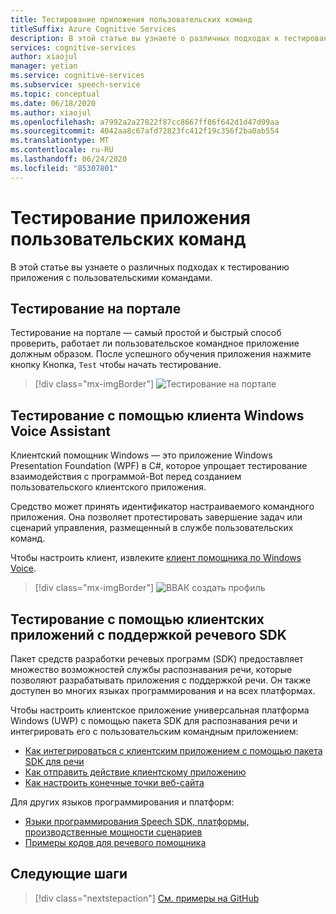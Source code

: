 ```yaml
---
title: Тестирование приложения пользовательских команд
titleSuffix: Azure Cognitive Services
description: В этой статье вы узнаете о различных подходах к тестированию приложения с пользовательскими командами.
services: cognitive-services
author: xiaojul
manager: yetian
ms.service: cognitive-services
ms.subservice: speech-service
ms.topic: conceptual
ms.date: 06/18/2020
ms.author: xiaojul
ms.openlocfilehash: a7992a2a27822f87cc8667ff86f642d1d47d09aa
ms.sourcegitcommit: 4042aa8c67afd72823fc412f19c356f2ba0ab554
ms.translationtype: MT
ms.contentlocale: ru-RU
ms.lasthandoff: 06/24/2020
ms.locfileid: "85307801"
---
```

# <a name="test-your-custom-commands-application"></a>Тестирование приложения пользовательских команд

В этой статье вы узнаете о различных подходах к тестированию приложения с пользовательскими командами.

## <a name="test-in-the-portal"></a>Тестирование на портале

Тестирование на портале — самый простой и быстрый способ проверить, работает ли пользовательское командное приложение должным образом. После успешного обучения приложения нажмите кнопку Кнопка, `Test` чтобы начать тестирование.

> [!div class="mx-imgBorder"]
> ![Тестирование на портале](media/custom-commands/create-basic-test-chat.png)

## <a name="test-with-windows-voice-assistant-client"></a>Тестирование с помощью клиента Windows Voice Assistant

Клиентский помощник Windows — это приложение Windows Presentation Foundation (WPF) в C#, которое упрощает тестирование взаимодействия с программой-Bot перед созданием пользовательского клиентского приложения.

Средство может принять идентификатор настраиваемого командного приложения. Она позволяет протестировать завершение задач или сценарий управления, размещенный в службе пользовательских команд.

Чтобы настроить клиент, извлеките [клиент помощника по Windows Voice](https://github.com/Azure-Samples/Cognitive-Services-Voice-Assistant/tree/master/clients/csharp-wpf).

> [!div class="mx-imgBorder"]
> ![ВВАК создать профиль](media/custom-commands/conversation.png)

## <a name="test-with-speech-sdk-enabled-client-applications"></a>Тестирование с помощью клиентских приложений с поддержкой речевого SDK 
Пакет средств разработки речевых программ (SDK) предоставляет множество возможностей службы распознавания речи, которые позволяют разрабатывать приложения с поддержкой речи. Он также доступен во многих языках программирования и на всех платформах.

Чтобы настроить клиентское приложение универсальная платформа Windows (UWP) с помощью пакета SDK для распознавания речи и интегрировать его с пользовательским командным приложением:  
- [Как интегрироваться с клиентским приложением с помощью пакета SDK для речи](./how-to-custom-commands-setup-speech-sdk.md)
- [Как отправить действие клиентскому приложению](./how-to-custom-commands-send-activity-to-client.md)
- [Как настроить конечные точки веб-сайта](./how-to-custom-commands-setup-web-endpoints.md)

Для других языков программирования и платформ:
- [Языки программирования Speech SDK, платформы, производственные мощности сценариев](https://docs.microsoft.com/azure/cognitive-services/speech-service/speech-sdk)
- [Примеры кодов для речевого помощника](https://github.com/Azure-Samples/Cognitive-Services-Voice-Assistant)

## <a name="next-steps"></a>Следующие шаги

> [!div class="nextstepaction"]
> [См. примеры на GitHub](https://aka.ms/speech/cc-samples)

